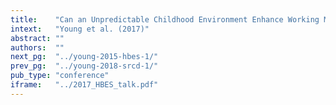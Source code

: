 ```yaml
---
title:    "Can an Unpredictable Childhood Environment Enhance Working Memory? Testing the Sensitized-Specialization Hypothesis."
intext:   "Young et al. (2017)"
abstract: ""
authors:  ""
next_pg:  "../young-2015-hbes-1/"
prev_pg:  "../young-2018-srcd-1/"
pub_type: "conference"
iframe:   "../2017_HBES_talk.pdf"
---
```

